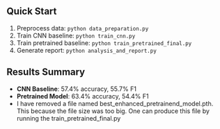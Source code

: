 
## Quick Start
1. Preprocess data: `python data_preparation.py`
2. Train CNN baseline: `python train_cnn.py` 
3. Train pretrained baseline: `python train_pretrained_final.py`
4. Generate report: `python analysis_and_report.py`

## Results Summary
- **CNN Baseline**: 57.4% accuracy, 55.7% F1
- **Pretrained Model**: 63.4% accuracy, 54.4% F1
- I have removed a file named best_enhanced_pretrainend_model.pth. This because the file size was too big. One can produce this file by running the train_pretrained_final.py
